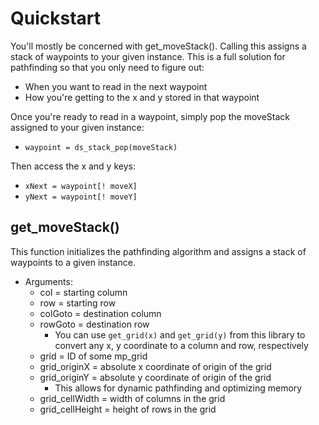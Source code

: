 # Quickstart
You'll mostly be concerned with get_moveStack(). Calling this assigns a stack of waypoints to your given instance. This is a full solution for pathfinding so that you only need to figure out:
- When you want to read in the next waypoint
- How you're getting to the x and y stored in that waypoint

Once you're ready to read in a waypoint, simply pop the moveStack assigned to your given instance:  
- `waypoint = ds_stack_pop(moveStack)` 

Then access the x and y keys:  
- `xNext = waypoint[! moveX]`  
- `yNext = waypoint[! moveY]`  

## get_moveStack()
This function initializes the pathfinding algorithm and assigns a stack of waypoints to a given instance.

- Arguments:  
  - col = starting column  
  - row = starting row  
  - colGoto = destination column  
  - rowGoto = destination row  
      - You can use `get_grid(x)` and `get_grid(y)` from this library to convert any x, y coordinate to a column and row, respectively
  - grid = ID of some mp_grid  
  - grid_originX = absolute x coordinate of origin of the grid  
  - grid_originY = absolute y coordinate of origin of the grid
      - This allows for dynamic pathfinding and optimizing memory
  - grid_cellWidth = width of columns in the grid  
  - grid_cellHeight = height of rows in the grid  
